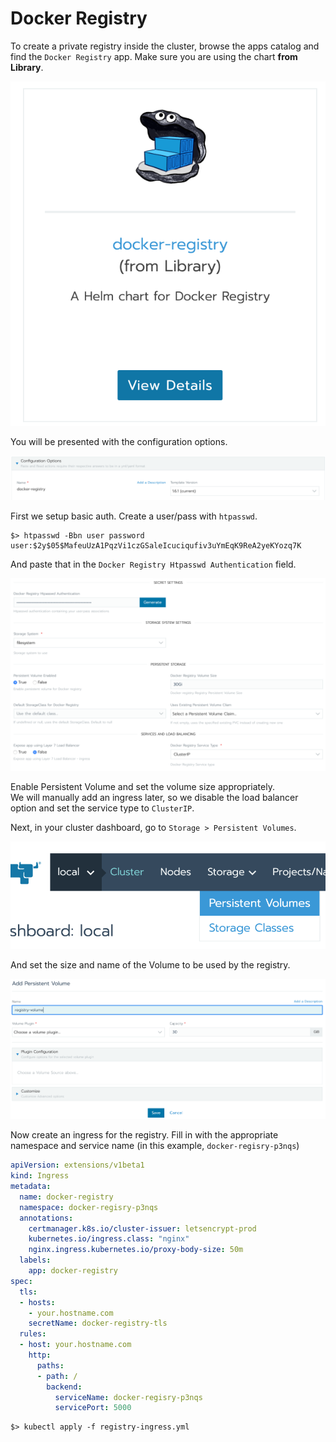 # Docker Registry

To create a private registry inside the cluster, browse the apps catalog and find the `Docker Registry` app. Make sure you are using the chart **from Library**.

![Docker Registry](img/docker-registry.png)

You will be presented with the configuration options.

![Registry Configuration 1](img/registry-config1.png)

First we setup basic auth. Create a user/pass with `htpasswd`.

```
$> htpasswd -Bbn user password
user:$2y$05$MafeuUzA1PqzVi1czGSaleIcuciqufiv3uYmEqK9ReA2yeKYozq7K
```

And paste that in the `Docker Registry Htpasswd Authentication` field.

![Registry Configuration 2](img/registry-config2.png)

Enable Persistent Volume and set the volume size appropriately.  
We will manually add an ingress later, so we disable the load balancer option and set the service type to `ClusterIP`.

Next, in your cluster dashboard, go to `Storage > Persistent Volumes`.

![Persistent Volumes](img/pv-menu.png)

And set the size and name of the Volume to be used by the registry.

![Persistent Volume Config](img/pv.png)

Now create an ingress for the registry. Fill in with the appropriate namespace and service name (in this example, `docker-regisry-p3nqs`)

```yaml
apiVersion: extensions/v1beta1
kind: Ingress
metadata:
  name: docker-registry
  namespace: docker-regisry-p3nqs
  annotations:
    certmanager.k8s.io/cluster-issuer: letsencrypt-prod
    kubernetes.io/ingress.class: "nginx"
    nginx.ingress.kubernetes.io/proxy-body-size: 50m
  labels:
    app: docker-registry
spec:
  tls:
  - hosts:
    - your.hostname.com
    secretName: docker-registry-tls
  rules:
  - host: your.hostname.com
    http:
      paths:
      - path: /
        backend:
          serviceName: docker-regisry-p3nqs
          servicePort: 5000
```

```
$> kubectl apply -f registry-ingress.yml
```
